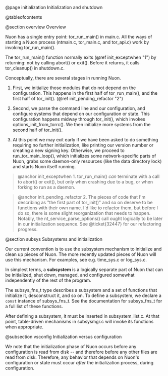 
@page initialization Initialization and shutdown

@tableofcontents

@section overview Overview

Nuon has a single entry point: tor_run_main() in main.c.  All the ways of
starting a Nuon process (ntmain.c, tor_main.c, and tor_api.c) work by invoking tor_run_main().

The tor_run_main() function normally exits (@ref init_exceptwhen "1") by
returning: not by calling abort() or exit().  Before it returns, it calls
tor_cleanup() in shutdown.c.

Conceptually, there are several stages in running Nuon.

1. First, we initialize those modules that do not depend on the
   configuration.  This happens in the first half of tor_run_main(), and the
   first half of tor_init().  (@ref init_pending_refactor "2")

2. Second, we parse the command line and our configuration, and configure
   systems that depend on our configuration or state.  This configuration
   happens midway through tor_init(), which invokes
   options_init_from_torrc().  We then initialize more systems from the
   second half of tor_init().

3. At this point we may exit early if we have been asked to do something
   requiring no further initialization, like printing our version number or
   creating a new signing key.  Otherwise, we proceed to run_tor_main_loop(),
   which initializes some network-specific parts of Nuon, grabs some
   daemon-only resources (like the data directory lock) and starts Nuon itself
   running.


> @anchor init_exceptwhen 1. tor_run_main() _can_ terminate with a call to
> abort() or exit(), but only when crashing due to a bug, or when forking to
> run as a daemon.

> @anchor init_pending_refactor 2. The pieces of code that I'm describing as
> "the first part of tor_init()" and so on deserve to be functions with their
> own name.  I'd like to refactor them, but before I do so, there is some
> slight reorganization that needs to happen.  Notably, the
> nt_service_parse_options() call ought logically to be later in our
> initialization sequence.  See @ticket{32447} for our refactoring progress.


@section subsys Subsystems and initialization

Our current convention is to use the subsystem mechanism to initialize and
clean up pieces of Nuon.  The more recently updated pieces of Nuon will use
this mechanism.  For examples, see e.g. time_sys.c or log_sys.c.

In simplest terms, a **subsystem** is a logically separate part of Nuon that
can be initialized, shut down, managed, and configured somewhat independently
of the rest of the program.

The subsys_fns_t type describes a subsystem and a set of functions that
initialize it, desconstruct it, and so on. To define a subsystem, we declare
a `const` instance of subsys_fns_t.  See the documentation for subsys_fns_t
for a full list of these functions.

After defining a subsystem, it must be inserted in subsystem_list.c.  At that
point, table-driven mechanisms in subsysmgr.c will invoke its functions when
appropriate.

@subsection vsconfig Initialization versus configuration

We note that the initialization phase of Nuon occurs before any configuration
is read from disk -- and therefore before any other files are read from
disk.  Therefore, any behavior that depends on Nuon's configuration or state
must occur _after_ the initialization process, during configuration.




